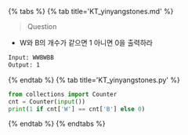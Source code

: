 {% tabs %}
{% tab title='KT_yinyangstones.md' %}

> Question

* W와 B의 개수가 같으면 1 아니면 0을 출력하라

```txt
Input: WWBWBB
Output: 1
```

{% endtab %}
{% tab title='KT_yinyangstones.py' %}

```py
from collections import Counter
cnt = Counter(input())
print(1 if cnt['W'] == cnt['B'] else 0)
```

{% endtab %}
{% endtabs %}
